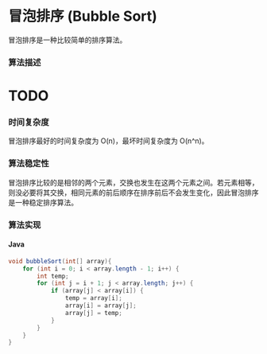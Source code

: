 冒泡排序 (Bubble Sort)
=====================

冒泡排序是一种比较简单的排序算法。

### 算法描述

# TODO

### 时间复杂度

冒泡排序最好的时间复杂度为 O(n)，最坏时间复杂度为 O(n^n)。

### 算法稳定性

冒泡排序比较的是相邻的两个元素，交换也发生在这两个元素之间。若元素相等，则没必要将其交换，相同元素的前后顺序在排序前后不会发生变化，因此冒泡排序是一种稳定排序算法。

### 算法实现

#### Java

```java
void bubbleSort(int[] array){
    for (int i = 0; i < array.length - 1; i++) {
        int temp;
        for (int j = i + 1; j < array.length; j++) {
            if (array[j] < array[i]) {
                temp = array[i];
                array[i] = array[j];
                array[j] = temp;
            }
        }
    }
}
```
